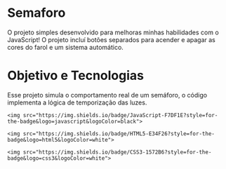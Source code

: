 # Semaforo
<p>O projeto simples desenvolvido para melhoras minhas habilidades com o JavaScript! O projeto
incluí botões separados para acender e apagar as cores do farol e um sistema automático. </p

---
#   Objetivo e Tecnologias 

<p>Esse projeto simula o comportamento real de um semáforo, o código implementa a lógica de temporização das luzes.</p>

    <img src="https://img.shields.io/badge/JavaScript-F7DF1E?style=for-the-badge&logo=javascript&logoColor=black">
    
    <img src="https://img.shields.io/badge/HTML5-E34F26?style=for-the-badge&logo=html5&logoColor=white">

    <img src="https://img.shields.io/badge/CSS3-1572B6?style=for-the-badge&logo=css3&logoColor=white">